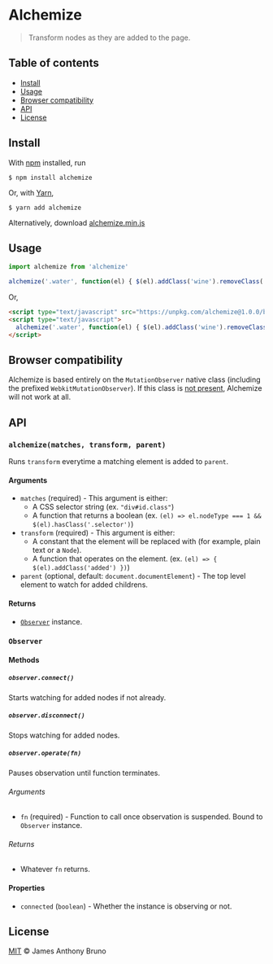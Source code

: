 # Alchemize

> Transform nodes as they are added to the page.

## Table of contents

- [Install](#install)
- [Usage](#usage)
- [Browser compatibility](#browser-compatibility)
- [API](#api)
- [License](#license)

## Install

With [npm](https://npmjs.org/) installed, run

```
$ npm install alchemize
```

Or, with [Yarn](https://yarnpkg.com/en/),

```
$ yarn add alchemize
```

Alternatively, download [alchemize.min.js](browser/alchemize.min.js)

## Usage

```js
import alchemize from 'alchemize'

alchemize('.water', function(el) { $(el).addClass('wine').removeClass('water').text('wine') })
```

Or,

```html
<script type="text/javascript" src="https://unpkg.com/alchemize@1.0.0/browser/alchemize.min.js"></script>
<script type="text/javascript">
  alchemize('.water', function(el) { $(el).addClass('wine').removeClass('water').text('wine') });
</script>
```

## Browser compatibility

Alchemize is based entirely on the `MutationObserver` native class (including the prefixed `WebkitMutationObserver`). If this class is [not present](https://caniuse.com/#feat=mutationobserver), Alchemize will not work at all.

## API

### `alchemize(matches, transform, parent)`

Runs `transform` everytime a matching element is added to `parent`.

#### Arguments

- `matches` (required) - This argument is either:
  - A CSS selector string (ex. `"div#id.class"`)
  - A function that returns a boolean (ex. `(el) => el.nodeType === 1 && $(el).hasClass('.selector')`)
- `transform` (required) - This argument is either:
  - A constant that the element will be replaced with (for example, plain text or a `Node`).
  - A function that operates on the element. (ex. `(el) => { $(el).addClass('added') })`)
- `parent` (optional, default: `document.documentElement`) - The top level element to watch for added childrens.

#### Returns

- [`Observer`](#observer) instance.

### `Observer`

#### Methods

##### `observer.connect()`

Starts watching for added nodes if not already.

##### `observer.disconnect()`

Stops watching for added nodes.

##### `observer.operate(fn)`

Pauses observation until function terminates.

###### Arguments

- `fn` (required) - Function to call once observation is suspended. Bound to `Observer` instance.

###### Returns

- Whatever `fn` returns.

#### Properties

- `connected` (`boolean`) - Whether the instance is observing or not.

## License

[MIT](LICENSE) &copy; James Anthony Bruno
